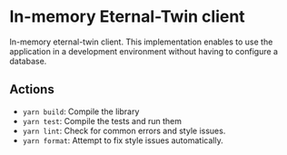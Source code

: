 # In-memory Eternal-Twin client

In-memory eternal-twin client. This implementation enables to use the application in a development environment without having to configure a database.

## Actions

- `yarn build`: Compile the library
- `yarn test`: Compile the tests and run them
- `yarn lint`: Check for common errors and style issues.
- `yarn format`: Attempt to fix style issues automatically.
